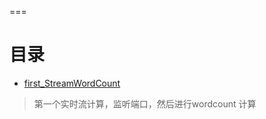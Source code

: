 ===


目录
===

* [first_StreamWordCount](first_StreamWordCount.scala)
>第一个实时流计算，监听端口，然后进行wordcount 计算
